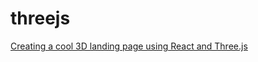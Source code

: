 # threejs

[Creating a cool 3D landing page using React and Three.js](https://medium.com/@birkbjonnes/creating-a-cool-3d-landing-page-using-react-and-three-js-cf3f8bf05085)
